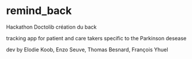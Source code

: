 # remind_back

Hackathon Doctolib création du back

tracking app for patient and care takers specific to the Parkinson desease 

dev by Elodie Koob, Enzo Seuve, Thomas Besnard, François Yhuel
